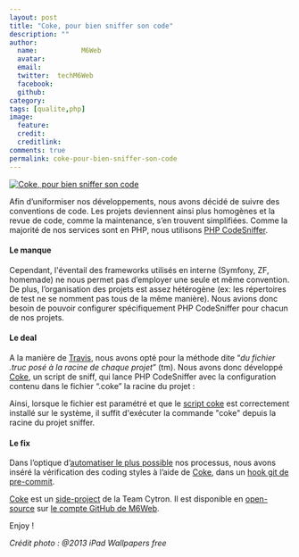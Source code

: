 ```yaml
---
layout: post
title: "Coke, pour bien sniffer son code"
description: ""
author:
  name:           M6Web
  avatar:         
  email:          
  twitter:  techM6Web      
  facebook:       
  github:    
category: 
tags: [qualite,php]
image:
  feature: 
  credit: 
  creditlink: 
comments: true  
permalink: coke-pour-bien-sniffer-son-code
---
```


[![Coke, pour bien sniffer son code](http://img.over-blog-kiwi.com/0/00/30/83/201306/ob_5f21c98ab4f4ea8c4ff2da5374be9e18_sniff-sniff.jpg)](http://img.over-blog-kiwi.com/0/00/30/83/201306/ob_5f21c98ab4f4ea8c4ff2da5374be9e18_sniff-sniff.jpg)

Afin d’uniformiser nos développements, nous avons décidé de suivre des conventions de code. Les projets deviennent ainsi plus homogènes et la revue de code, comme la maintenance, s’en trouvent simplifiées. Comme la majorité de nos services sont en PHP, nous utilisons [PHP CodeSniffer](https://github.com/squizlabs/PHP_CodeSniffer).



#### Le manque

Cependant, l'éventail des frameworks utilisés en interne (Symfony, ZF, homemade) ne nous permet pas d’employer une seule et même convention. De plus, l’organisation des projets est assez hétérogène (ex: les répertoires de test ne se nomment pas tous de la même manière). Nous avions donc besoin de pouvoir configurer spécifiquement PHP CodeSniffer pour chacun de nos projets.



#### Le deal

A la manière de [Travis](https://travis-ci.org/), nous avons opté pour la méthode dite “*du fichier .truc posé à la racine de chaque projet*” (tm). Nous avons donc développé [Coke](https://github.com/M6Web/Coke), un script de sniff, qui lance PHP CodeSniffer avec la configuration contenu dans le fichier “.coke” la racine du projet :



<script src="https://gist.github.com/KuiKui/5867277.js"></script>

Ainsi, lorsque le fichier est paramétré et que le [script coke](https://raw.github.com/M6Web/Coke/master/coke) est correctement installé sur le système, il suffit d'exécuter la commande "coke" depuis la racine du projet sniffer.



#### Le fix

Dans l’optique d’[automatiser le plus possible](http://zachholman.com/talk/how-to-build-a-github/) nos processus, nous avons inséré la vérification des coding styles à l’aide de [Coke](https://github.com/M6Web/Coke), dans un [hook git de pre-commit](https://gist.github.com/JJK801/5867810).

[Coke](https://github.com/M6Web/Coke) est un [side-project](http://zachholman.com/posts/why-github-hacks-on-side-projects/) de la Team Cytron. Il est disponible en [open-source](http://tom.preston-werner.com/2011/11/22/open-source-everything.html) sur [le compte GitHub de M6Web](https://github.com/M6Web).

Enjoy !

*Crédit photo : @2013 iPad Wallpapers free*



